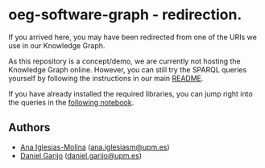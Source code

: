 # oeg-software-graph - redirection.

If you arrived here, you may have been redirected from one of the URIs we use in our Knowledge Graph.

As this repository is a concept/demo, we are currently not hosting the Knowledge Graph online. However, you can still try the SPARQL queries yourself by following the instructions in our main [README](https://github.com/oeg-upm/oeg-software-graph#installation). 

If you have already installed the required libraries, you can jump right into the queries in the [following notebook](https://github.com/oeg-upm/oeg-software-graph/blob/main/notebooks/kg-construction.ipynb).

## Authors
* [Ana Iglesias-Molina](https://github.com/anaigmo) ([ana.iglesiasm@upm.es](mailto:ana.iglesiasm@upm.es))
* [Daniel Garijo](https://github.com/dgarijo) ([daniel.garijo@upm.es](mailto:daniel.garijo@upm.es))
